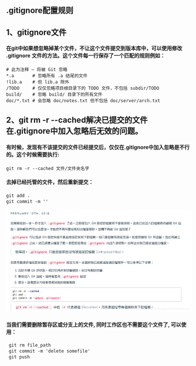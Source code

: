 ## .gitignore配置规则 

## 1、gitignore文件
#### 在git中如果想忽略掉某个文件，不让这个文件提交到版本库中，可以使用修改 .gitignore 文件的方法。这个文件每一行保存了一个匹配的规则例如：
```shell
# 此为注释 – 将被 Git 忽略
*.a       # 忽略所有 .a 结尾的文件
!lib.a    # 但 lib.a 除外
/TODO     # 仅仅忽略项目根目录下的 TODO 文件，不包括 subdir/TODO
build/    # 忽略 build/ 目录下的所有文件
doc/*.txt # 会忽略 doc/notes.txt 但不包括 doc/server/arch.txt
```

## 2、git rm -r --cached解决已提交的文件在.gitignore中加入忽略后无效的问题。

#### 有时候，发现有不该提交的文件已经提交后，仅仅在.gitignore中加入忽略是不行的。这个时候需要执行:

```shell
git rm -r --cached 文件/文件夹名字
```

#### 去掉已经托管的文件，然后重新提交：

```shell
git add .
git commit -m ''
```

![gitignore](./img/gitignore.png)


#### 当我们需要删除暂存区或分支上的文件, 同时工作区也不需要这个文件了, 可以使用：
```shell
 git rm file_path
 git commit -m 'delete somefile'
 git push
```

